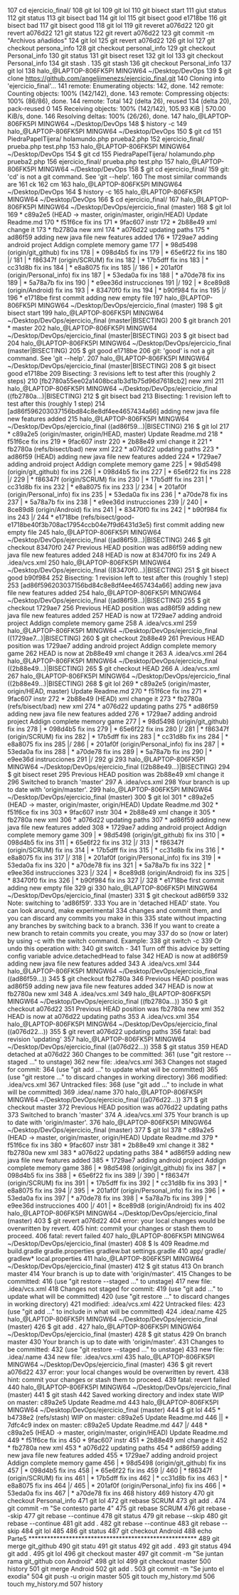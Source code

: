   107  cd ejercicio_final/
  108  git lol
  109  git lol
  110  git bisect start
  111  giut status
  112  git status
  113  git bisect bad
  114  git lol
  115  git bisect good e1718be
  116  git bisect bad
  117  git bisect good
  118  git lol
  119  git reveret a076d22
  120  git revert a076d22
  121  git status
  122  git revert a076d22
  123  git commit -m "Archivos añadidos"
  124  git lol
  125  git revert a076d22
  126  git lol
  127  git checkout persona_info
  128  git checkout personal_info
  129  git checkout Personal_info
  130  git status
  131  git bisect reset
  132  git lol
  133  git checkout Personal_info
  134  git stash .
  135  git stash
  136  git checkout Personal_info
  137  git lol
  138  halo_@LAPTOP-806FK5PI MINGW64 ~/Desktop/DevOps
  139  $ git clone https://github.com/angeljimenezs/ejercicio_final.git
  140  Cloning into 'ejercicio_final'...
  141  remote: Enumerating objects: 142, done.
  142  remote: Counting objects: 100% (142/142), done.
  143  remote: Compressing objects: 100% (86/86), done.
  144  remote: Total 142 (delta 26), reused 134 (delta 20), pack-reused 0
  145  Receiving objects: 100% (142/142), 105.93 KiB | 570.00 KiB/s, done.
  146  Resolving deltas: 100% (26/26), done.
  147  halo_@LAPTOP-806FK5PI MINGW64 ~/Desktop/DevOps
  148  $ history -c
  149  halo_@LAPTOP-806FK5PI MINGW64 ~/Desktop/DevOps
  150  $ git cd
  151  PiedraPapelTijera/ holamundo.php      prueba2.php
  152  ejercicio_final/   prueba.php         test.php
  153  halo_@LAPTOP-806FK5PI MINGW64 ~/Desktop/DevOps
  154  $ git cd
  155  PiedraPapelTijera/ holamundo.php      prueba2.php
  156  ejercicio_final/   prueba.php         test.php
  157  halo_@LAPTOP-806FK5PI MINGW64 ~/Desktop/DevOps
  158  $ git cd ejercicio_final/
  159  git: 'cd' is not a git command. See 'git --help'.
  160  The most similar commands are
  161          ck
  162          cm
  163  halo_@LAPTOP-806FK5PI MINGW64 ~/Desktop/DevOps
  164  $ history -c
  165  halo_@LAPTOP-806FK5PI MINGW64 ~/Desktop/DevOps
  166  $ cd ejercicio_final/
  167  halo_@LAPTOP-806FK5PI MINGW64 ~/Desktop/DevOps/ejercicio_final (master)
  168  $ git lol
  169  * c89a2e5 (HEAD -> master, origin/master, origin/HEAD) Update Readme.md
  170  * f51f6ce fix ins
  171  * 9fac607 instr
  172  * 2b88e49 xml change it
  173  * fb2780a new xml
  174  * a076d22 updating paths
  175  * ad86f59 adding new java file new features added
  176  * 1729ae7 adding android project Addign complete memory game
  177  | * 98d5498 (origin/git_github) fix ins
  178  | * 098d4b5 fix ins
  179  | * 65e6f22 fix ins
  180  |/
  181  | * f86347f (origin/SCRUM) fix ins
  182  | * 17b5dff fix ins
  183  | * cc31d8b fix ins
  184  | * e8a8075 fix ins
  185  |/
  186  | * 201af0f (origin/Personal_info) fix ins
  187  | * 53eda0a fix ins
  188  | * a70de78 fix ins
  189  | * 5a78a7b fix ins
  190  | * e9ee36d instrucciones
  191  |/
  192  | * 8ce89d8 (origin/Android) fix ins
  193  | * 83470f0 fix ins
  194  | * b90f984 fix ins
  195  |/
  196  * e1718be first commit adding new empty file
  197  halo_@LAPTOP-806FK5PI MINGW64 ~/Desktop/DevOps/ejercicio_final (master)
  198  $ git bisect start
  199  halo_@LAPTOP-806FK5PI MINGW64 ~/Desktop/DevOps/ejercicio_final (master|BISECTING)
  200  $ git branch
  201  * master
  202  halo_@LAPTOP-806FK5PI MINGW64 ~/Desktop/DevOps/ejercicio_final (master|BISECTING)
  203  $ git bisect bad
  204  halo_@LAPTOP-806FK5PI MINGW64 ~/Desktop/DevOps/ejercicio_final (master|BISECTING)
  205  $ git good e1718be
  206  git: 'good' is not a git command. See 'git --help'.
  207  halo_@LAPTOP-806FK5PI MINGW64 ~/Desktop/DevOps/ejercicio_final (master|BISECTING)
  208  $ git bisect good e1718be
  209  Bisecting: 3 revisions left to test after this (roughly 2 steps)
  210  [fb2780a55ee02a1408bca1b3d1b75d96d7618cb2] new xml
  211  halo_@LAPTOP-806FK5PI MINGW64 ~/Desktop/DevOps/ejercicio_final ((fb2780a...)|BISECTING)
  212  $ git bisect bad
  213  Bisecting: 1 revision left to test after this (roughly 1 step)
  214  [ad86f596203037156bd84c8e8df4ee4657434a66] adding new java file new features added
  215  halo_@LAPTOP-806FK5PI MINGW64 ~/Desktop/DevOps/ejercicio_final ((ad86f59...)|BISECTING)
  216  $ git lol
  217  * c89a2e5 (origin/master, origin/HEAD, master) Update Readme.md
  218  * f51f6ce fix ins
  219  * 9fac607 instr
  220  * 2b88e49 xml change it
  221  * fb2780a (refs/bisect/bad) new xml
  222  * a076d22 updating paths
  223  * ad86f59 (HEAD) adding new java file new features added
  224  * 1729ae7 adding android project Addign complete memory game
  225  | * 98d5498 (origin/git_github) fix ins
  226  | * 098d4b5 fix ins
  227  | * 65e6f22 fix ins
  228  |/
  229  | * f86347f (origin/SCRUM) fix ins
  230  | * 17b5dff fix ins
  231  | * cc31d8b fix ins
  232  | * e8a8075 fix ins
  233  |/
  234  | * 201af0f (origin/Personal_info) fix ins
  235  | * 53eda0a fix ins
  236  | * a70de78 fix ins
  237  | * 5a78a7b fix ins
  238  | * e9ee36d instrucciones
  239  |/
  240  | * 8ce89d8 (origin/Android) fix ins
  241  | * 83470f0 fix ins
  242  | * b90f984 fix ins
  243  |/
  244  * e1718be (refs/bisect/good-e1718be40f3b708ac17954ccb04e7f9d6431d3e5) first commit adding new empty file
  245  halo_@LAPTOP-806FK5PI MINGW64 ~/Desktop/DevOps/ejercicio_final ((ad86f59...)|BISECTING)
  246  $ git checkout 83470f0
  247  Previous HEAD position was ad86f59 adding new java file new features added
  248  HEAD is now at 83470f0 fix ins
  249  A       .idea/vcs.xml
  250  halo_@LAPTOP-806FK5PI MINGW64 ~/Desktop/DevOps/ejercicio_final ((83470f0...)|BISECTING)
  251  $ git bisect good b90f984
  252  Bisecting: 1 revision left to test after this (roughly 1 step)
  253  [ad86f596203037156bd84c8e8df4ee4657434a66] adding new java file new features added
  254  halo_@LAPTOP-806FK5PI MINGW64 ~/Desktop/DevOps/ejercicio_final ((ad86f59...)|BISECTING)
  255  $ git checkout 1729ae7
  256  Previous HEAD position was ad86f59 adding new java file new features added
  257  HEAD is now at 1729ae7 adding android project Addign complete memory game
  258  A       .idea/vcs.xml
  259  halo_@LAPTOP-806FK5PI MINGW64 ~/Desktop/DevOps/ejercicio_final ((1729ae7...)|BISECTING)
  260  $ git checkout 2b88e49
  261  Previous HEAD position was 1729ae7 adding android project Addign complete memory game
  262  HEAD is now at 2b88e49 xml change it
  263  A       .idea/vcs.xml
  264  halo_@LAPTOP-806FK5PI MINGW64 ~/Desktop/DevOps/ejercicio_final ((2b88e49...)|BISECTING)
  265  $ git checkout HEAD
  266  A       .idea/vcs.xml
  267  halo_@LAPTOP-806FK5PI MINGW64 ~/Desktop/DevOps/ejercicio_final ((2b88e49...)|BISECTING)
  268  $ git lol
  269  * c89a2e5 (origin/master, origin/HEAD, master) Update Readme.md
  270  * f51f6ce fix ins
  271  * 9fac607 instr
  272  * 2b88e49 (HEAD) xml change it
  273  * fb2780a (refs/bisect/bad) new xml
  274  * a076d22 updating paths
  275  * ad86f59 adding new java file new features added
  276  * 1729ae7 adding android project Addign complete memory game
  277  | * 98d5498 (origin/git_github) fix ins
  278  | * 098d4b5 fix ins
  279  | * 65e6f22 fix ins
  280  |/
  281  | * f86347f (origin/SCRUM) fix ins
  282  | * 17b5dff fix ins
  283  | * cc31d8b fix ins
  284  | * e8a8075 fix ins
  285  |/
  286  | * 201af0f (origin/Personal_info) fix ins
  287  | * 53eda0a fix ins
  288  | * a70de78 fix ins
  289  | * 5a78a7b fix ins
  290  | * e9ee36d instrucciones
  291  |/
  292  gi
  293  halo_@LAPTOP-806FK5PI MINGW64 ~/Desktop/DevOps/ejercicio_final ((2b88e49...)|BISECTING)
  294  $ git bisect reset
  295  Previous HEAD position was 2b88e49 xml change it
  296  Switched to branch 'master'
  297  A       .idea/vcs.xml
  298  Your branch is up to date with 'origin/master'.
  299  halo_@LAPTOP-806FK5PI MINGW64 ~/Desktop/DevOps/ejercicio_final (master)
  300  $ git lol
  301  * c89a2e5 (HEAD -> master, origin/master, origin/HEAD) Update Readme.md
  302  * f51f6ce fix ins
  303  * 9fac607 instr
  304  * 2b88e49 xml change it
  305  * fb2780a new xml
  306  * a076d22 updating paths
  307  * ad86f59 adding new java file new features added
  308  * 1729ae7 adding android project Addign complete memory game
  309  | * 98d5498 (origin/git_github) fix ins
  310  | * 098d4b5 fix ins
  311  | * 65e6f22 fix ins
  312  |/
  313  | * f86347f (origin/SCRUM) fix ins
  314  | * 17b5dff fix ins
  315  | * cc31d8b fix ins
  316  | * e8a8075 fix ins
  317  |/
  318  | * 201af0f (origin/Personal_info) fix ins
  319  | * 53eda0a fix ins
  320  | * a70de78 fix ins
  321  | * 5a78a7b fix ins
  322  | * e9ee36d instrucciones
  323  |/
  324  | * 8ce89d8 (origin/Android) fix ins
  325  | * 83470f0 fix ins
  326  | * b90f984 fix ins
  327  |/
  328  * e1718be first commit adding new empty file
  329  gi
  330  halo_@LAPTOP-806FK5PI MINGW64 ~/Desktop/DevOps/ejercicio_final (master)
  331  $ git checkout ad86f59
  332  Note: switching to 'ad86f59'.
  333  You are in 'detached HEAD' state. You can look around, make experimental
  334  changes and commit them, and you can discard any commits you make in this
  335  state without impacting any branches by switching back to a branch.
  336  If you want to create a new branch to retain commits you create, you may
  337  do so (now or later) by using -c with the switch command. Example:
  338    git switch -c <new-branch-name>
  339  Or undo this operation with:
  340    git switch -
  341  Turn off this advice by setting config variable advice.detachedHead to false
  342  HEAD is now at ad86f59 adding new java file new features added
  343  A       .idea/vcs.xml
  344  halo_@LAPTOP-806FK5PI MINGW64 ~/Desktop/DevOps/ejercicio_final ((ad86f59...))
  345  $ git checkout fb2780a
  346  Previous HEAD position was ad86f59 adding new java file new features added
  347  HEAD is now at fb2780a new xml
  348  A       .idea/vcs.xml
  349  halo_@LAPTOP-806FK5PI MINGW64 ~/Desktop/DevOps/ejercicio_final ((fb2780a...))
  350  $ git checkout a076d22
  351  Previous HEAD position was fb2780a new xml
  352  HEAD is now at a076d22 updating paths
  353  A       .idea/vcs.xml
  354  halo_@LAPTOP-806FK5PI MINGW64 ~/Desktop/DevOps/ejercicio_final ((a076d22...))
  355  $ git revert a076d22 updating paths
  356  fatal: bad revision 'updating'
  357  halo_@LAPTOP-806FK5PI MINGW64 ~/Desktop/DevOps/ejercicio_final ((a076d22...))
  358  $ git status
  359  HEAD detached at a076d22
  360  Changes to be committed:
  361    (use "git restore --staged <file>..." to unstage)
  362          new file:   .idea/vcs.xml
  363  Changes not staged for commit:
  364    (use "git add <file>..." to update what will be committed)
  365    (use "git restore <file>..." to discard changes in working directory)
  366          modified:   .idea/vcs.xml
  367  Untracked files:
  368    (use "git add <file>..." to include in what will be committed)
  369          .idea/.name
  370  halo_@LAPTOP-806FK5PI MINGW64 ~/Desktop/DevOps/ejercicio_final ((a076d22...))
  371  $ git checkout master
  372  Previous HEAD position was a076d22 updating paths
  373  Switched to branch 'master'
  374  A       .idea/vcs.xml
  375  Your branch is up to date with 'origin/master'.
  376  halo_@LAPTOP-806FK5PI MINGW64 ~/Desktop/DevOps/ejercicio_final (master)
  377  $ git lol
  378  * c89a2e5 (HEAD -> master, origin/master, origin/HEAD) Update Readme.md
  379  * f51f6ce fix ins
  380  * 9fac607 instr
  381  * 2b88e49 xml change it
  382  * fb2780a new xml
  383  * a076d22 updating paths
  384  * ad86f59 adding new java file new features added
  385  * 1729ae7 adding android project Addign complete memory game
  386  | * 98d5498 (origin/git_github) fix ins
  387  | * 098d4b5 fix ins
  388  | * 65e6f22 fix ins
  389  |/
  390  | * f86347f (origin/SCRUM) fix ins
  391  | * 17b5dff fix ins
  392  | * cc31d8b fix ins
  393  | * e8a8075 fix ins
  394  |/
  395  | * 201af0f (origin/Personal_info) fix ins
  396  | * 53eda0a fix ins
  397  | * a70de78 fix ins
  398  | * 5a78a7b fix ins
  399  | * e9ee36d instrucciones
  400  |/
  401  | * 8ce89d8 (origin/Android) fix ins
  402  halo_@LAPTOP-806FK5PI MINGW64 ~/Desktop/DevOps/ejercicio_final (master)
  403  $ git revert a076d22
  404  error: your local changes would be overwritten by revert.
  405  hint: commit your changes or stash them to proceed.
  406  fatal: revert failed
  407  halo_@LAPTOP-806FK5PI MINGW64 ~/Desktop/DevOps/ejercicio_final (master)
  408  $ ls
  409  Readme.md  build.gradle  gradle.properties  gradlew.bat       settings.gradle
  410  app/       gradle/       gradlew*           local.properties
  411  halo_@LAPTOP-806FK5PI MINGW64 ~/Desktop/DevOps/ejercicio_final (master)
  412  $ git status
  413  On branch master
  414  Your branch is up to date with 'origin/master'.
  415  Changes to be committed:
  416    (use "git restore --staged <file>..." to unstage)
  417          new file:   .idea/vcs.xml
  418  Changes not staged for commit:
  419    (use "git add <file>..." to update what will be committed)
  420    (use "git restore <file>..." to discard changes in working directory)
  421          modified:   .idea/vcs.xml
  422  Untracked files:
  423    (use "git add <file>..." to include in what will be committed)
  424          .idea/.name
  425  halo_@LAPTOP-806FK5PI MINGW64 ~/Desktop/DevOps/ejercicio_final (master)
  426  $ git add .
  427  halo_@LAPTOP-806FK5PI MINGW64 ~/Desktop/DevOps/ejercicio_final (master)
  428  $ git status
  429  On branch master
  430  Your branch is up to date with 'origin/master'.
  431  Changes to be committed:
  432    (use "git restore --staged <file>..." to unstage)
  433          new file:   .idea/.name
  434          new file:   .idea/vcs.xml
  435  halo_@LAPTOP-806FK5PI MINGW64 ~/Desktop/DevOps/ejercicio_final (master)
  436  $ git revert a076d22
  437  error: your local changes would be overwritten by revert.
  438  hint: commit your changes or stash them to proceed.
  439  fatal: revert failed
  440  halo_@LAPTOP-806FK5PI MINGW64 ~/Desktop/DevOps/ejercicio_final (master)
  441  $ git stash
  442  Saved working directory and index state WIP on master: c89a2e5 Update Readme.md
  443  halo_@LAPTOP-806FK5PI MINGW64 ~/Desktop/DevOps/ejercicio_final (master)
  444  $ git lol
  445  *   b4738e2 (refs/stash) WIP on master: c89a2e5 Update Readme.md
  446  || * 7dfc4c9 index on master: c89a2e5 Update Readme.md
  447  |/
  448  * c89a2e5 (HEAD -> master, origin/master, origin/HEAD) Update Readme.md
  449  * f51f6ce fix ins
  450  * 9fac607 instr
  451  * 2b88e49 xml change it
  452  * fb2780a new xml
  453  * a076d22 updating paths
  454  * ad86f59 adding new java file new features added
  455  * 1729ae7 adding android project Addign complete memory game
  456  | * 98d5498 (origin/git_github) fix ins
  457  | * 098d4b5 fix ins
  458  | * 65e6f22 fix ins
  459  |/
  460  | * f86347f (origin/SCRUM) fix ins
  461  | * 17b5dff fix ins
  462  | * cc31d8b fix ins
  463  | * e8a8075 fix ins
  464  |/
  465  | * 201af0f (origin/Personal_info) fix ins
  466  | * 53eda0a fix ins
  467  | * a70de78 fix ins
  468  history
  469  history
  470  git checkout Personal_info
  471  git lol
  472  git rebase SCRUM
  473  git add .
  474  git commit -m "Se contesto parte 4"
  475  git rebase SCRUM
  476  git rebase --skip
  477  git rebase --continue
  478  git status
  479  git rebase --skip
  480  git rebase --continue
  481  git add .
  482  git rebase --continue
  483  git rebase --skip
  484  git lol
  485
  486  git status
  487  git checkout Android
  488  echo Parte5 ******************************************************
  489  git merge git_github
  490  git statu
  491  git status
  492  git add .
  493  git status
  494  git add .
  495  git lol
  496  git checkout master
  497  git commit -m "Se juntan rama git_github con Android"
  498  git lol
  499  git checkout master
  500  history
  501  git merge Android
  502  git add .
  503  git commit -m "Se junto el exodia"
  504  git push -u origin master
  505  git touch my_history.md
  506  touch my_history.md
  507  history
